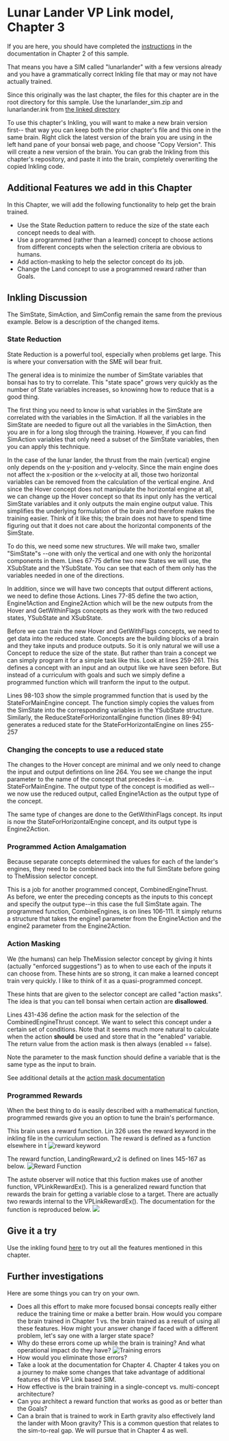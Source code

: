 # Lunar Lander VP Link model, Chapter 3

If you are here, you should have completed the [instructions](../chapter_2/README.md) in the documentation
in Chapter 2 of this sample.

That means you have a SIM called "lunarlander" with a few versions already
and you have a grammatically correct
Inkling file that may or may not have actually trained.

Since this originally was the last chapter, the files for this chapter are in the root
directory for this sample.  Use the lunarlander_sim.zip and lunarlander.ink from 
[the linked directory](../)

To use this chapter's Inkling, you will want to make a new brain version first--
that way you can keep both the prior chapter's file and this one in the same brain.
Right click the latest version of the brain you are using in the left hand pane
of your bonsai web page, and choose "Copy Version".  This will create a new
version of the brain.  You can grab the Inkling from this chapter's repository,
and paste
it into the brain, completely overwriting the copied Inkling code.

## Additional Features we add in this Chapter

In this Chapter, we will add the following functionality to help get the brain
trained.

* Use the State Reduction pattern to reduce the size of the state each concept needs to deal with.
* Use a programmed (rather than a learned) concept to choose actions from different concepts when the
selection criteria are obvious to humans.
* Add action-masking to help the selector concept do its job.
* Change the Land concept to use a programmed reward rather than Goals.

## Inkling Discussion

The SimState, SimAction, and SimConfig remain the same from the previous example.
Below is a description of the changed items.

### State Reduction

State Reduction is a powerful tool, especially when problems get large.  This is
where your conversation with the SME will bear fruit.

The general idea is to minimize the number of SimState variables that bonsai
has to try to correlate.  This "state space" grows very quickly as the number
of State variables increases, so knowinng how to reduce that is a good thing.

The first thing you need to know is what variables in the SimState are correlated
with the variables in the SimAction.  If all the variables in the SimState
are needed to figure out all the variables in the SimAction, then you are in
for a long slog through the training.  However, if you can find SimAction variables
that only need a subset of the SimState variables, then you can apply this 
technique. 

In the case of the lunar lander, the thrust from the main (vertical) engine
only depends on the y-position and y-velocity.  Since the main engine does
not affect the x-position or the x-velocity at all, those two horizontal 
variables can be removed from the calculation of the vertical engine.  And
since the Hover concept does not manipulate the horizontal engine at all, 
we can change up the Hover concept so that its input only has the vertical
SimState variables and it only outputs the main engine output value.  This
simplifies the underlying formulation of the brain and therefore makes the
training easier.  Think of it like this; the brain does not have to spend
time figuring out that it does not care about the horizontal components of
the SimState.

To do this, we need some new structures.  We will make two, smaller "SimState"s
--one with only the vertical and one with only the horizontal components in them.
Lines 67-75 define two new States we will use, the XSubState and the YSubState.
You can see that each of them only has the variables needed in one of the
directions.

In addition, since we will have two concepts that output different actions, 
we need to define those Actions.  Lines 77-85 define the two action, Engine1Action
and Engine2Action which will be the new outputs from the Hover and GetWithinFlags
concepts as they work with the two reduced states, YSubState and XSubState.

Before we can train the new Hover and GetWithFlags concepts, we need to get
data into the reduced state.   Concepts are the building blocks of a brain
and they take inputs and produce outputs.  So it is only natural we will
use a Concept to reduce the size of the state.  But rather than train
a concept we can simply program it for a simple task like this.  Look at
lines 259-261.  This defines a concept with an input and an output like
we have seen before.  But instead of a curriculum with goals and such
we simply define a programmed function which will tranform the input to the 
output.  

Lines 98-103 show the simple programmed function that is used by the 
StateForMainEngine concept.  The function simply copies the values
from the SimState into the corresponding variables in the YSubState structure.
Similarly, the ReduceStateForHorizontalEngine function (lines 89-94) 
generates a reduced
state for the StateForHorizontalEngine on lines 255-257

### Changing the concepts to use a reduced state

The changes to the Hover concept are minimal and we only need to change the 
input and output defintions on line 264.  You see we change the input
parameter to the name of the concept that precedes it--i.e. StateForMainEngine.
The output type of the concept is modified as well--we now use the reduced
output, called Engine1Action as the output type of the concept.

The same type of changes are done to the GetWithinFlags concept.  Its
input is now the StateForHorizontalEngine concept, and its output type
is Engine2Action.  

### Programmed Action Amalgamation

Because separate concepts determined the values for each of the lander's
engines, they need to be combined back into the full SimState before
going to TheMission selector concept.

This is a job for another programmed concept, CombinedEngineThrust.  
As before, we enter the 
preceding concepts as the inputs to this concept and specify the output
type--in this case the full SimState again.  The programmed function,
CombineEngines, is on lines 106-111.  It simply returns a structure
that takes the engine1 parameter from the Engine1Action and the engine2
parameter from the Engine2Action.

### Action Masking

We (the humans) can help TheMission selector concept by giving it hints
(actually "enforced suggestions") as to when to use each of the inputs
it can choose from.  These hints are so strong, it can make a learned
concept train very quickly. I like to think of it as a quasi-programmed
concept.  

These hints that are given to the selector concept are called "action masks".
The idea is that you can tell bonsai when certain action are **disallowed**.

Lines 431-436 define the action mask for the selection of the 
CombinedEngineThrust concept.  We want to select this concept under a 
certain set of conditions.  Note that it seems much more natural to 
calculate when the action **should** be used and store that in the "enabled"
variable.  The return value from the action mask is then always (enabled == false).

Note the parameter to the mask function should define a variable that is the
same type as the input to brain. 

See additional details at the [action mask documentation](https://learn.microsoft.com/en-us/bonsai/cookbook/inkling/mask-selector-options)


### Programmed Rewards

When the best thing to do is easily described with a mathematical function,
programmed rewards give you an option to tune the brain's performance.

This brain uses a reward function.  Lin 326 uses the reward keyword in the 
inkling file in the curriculum section.
The reward is defined as a function elsewhere in t
![reward keyword](reward_keyword.png)

The reward function, LandingReward_v2 is defined on lines 145-167 as below.
![Reward Function](LandingReward_v2.png)

The astute observer will notice that this fuction makes use of another function,
VPLinkRewardEx().  This is a generalized reward function that rewards the brain
for getting a variable close to a target.  There are actually two rewards internal
to the VPLinkRewardEx().  The documentation for the function is reproduced below.
![](VPLinkRewardEx_docco.png)

## Give it a try

Use the inkling found [here](../lunarlander.ink) to try out all the features mentioned in this chapter.


## Further investigations

Here are some things you can try on your own.

* Does all this effort to make more focused bonsai concepts really either reduce the 
training time or make a better brain.  How would you compare the brain trained in
Chapter 1 vs. the brain trained as a result of using all these features.  How might
your answer change if faced with a different problem, let's say one with a larger 
state space?
* Why do these errors come up while the brain is training?  And what operational
impact do they have?
![Training errors](Chapter3_TrainingErrors.png)
* How would you eliminate those errors?
* Take a look at the documentation for Chapter 4.  Chapter 4 takes you on a journey 
to make some changes that take advantage of
additional features of this VP Link based SIM.
*  How effective is the brain training in a single-concept vs. multi-concept architecture?
*  Can you architect a reward function that works as good as or better than the Goals?
*  Can a brain that is trained to work in Earth gravity also effectively land the lander
with Moon gravity?  This is a common question that relates to the sim-to-real gap.  We will 
pursue that in Chapter 4 as well.
